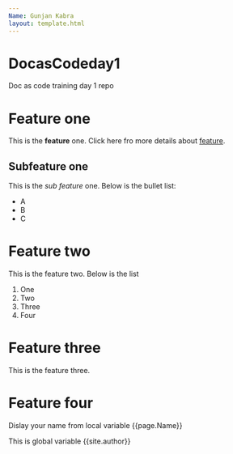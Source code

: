 ```yaml
---
Name: Gunjan Kabra
layout: template.html
---
```


# DocasCodeday1

Doc as code training day 1 repo

# Feature one

This is the **feature** one. Click here fro more details about [feature](https://techwriterstribe.com/course/docs-as-code-jekyll/).

## Subfeature one

This is the _sub feature_ one. Below is the bullet list:
- A
- B
- C

# Feature two

This is the feature two. Below is the list
1. One
2. Two
3. Three
4. Four

# Feature three

This is the feature three.

# Feature four

Dislay your name from local variable {{page.Name}}

This is global variable {{site.author}}